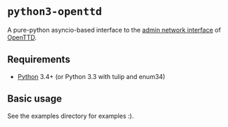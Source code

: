 ``python3-openttd``
===================

A pure-python asyncio-based interface to the [admin network interface][1] of
[OpenTTD][2].

Requirements
------------

* [Python][0] 3.4+ (or Python 3.3 with tulip and enum34)

Basic usage
-----------

See the examples directory for examples :).

   [0]: https://www.python.org
   [1]: https://wiki.openttd.org/Server_admin_port
   [2]: https://www.openttd.org
